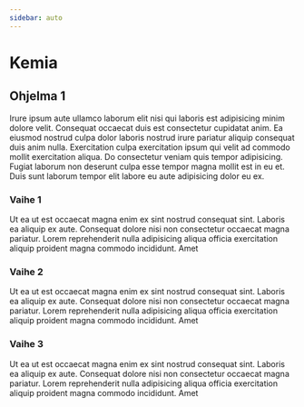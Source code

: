 ```yaml
---
sidebar: auto
---
```


# Kemia

## Ohjelma 1

Irure ipsum aute ullamco laborum elit nisi qui laboris est adipisicing minim dolore velit. Consequat occaecat duis est consectetur cupidatat anim. Ea eiusmod nostrud culpa dolor laboris nostrud irure pariatur aliquip consequat duis anim nulla. Exercitation culpa exercitation ipsum qui velit ad commodo mollit exercitation aliqua. Do consectetur veniam quis tempor adipisicing. Fugiat laborum non deserunt culpa esse tempor magna mollit est in eu et. Duis sunt laborum tempor elit labore eu aute adipisicing dolor eu ex.

### Vaihe 1

Ut ea ut est occaecat magna enim ex sint nostrud consequat sint. Laboris ea aliquip ex aute. Consequat dolore nisi non consectetur occaecat magna pariatur. Lorem reprehenderit nulla adipisicing aliqua officia exercitation aliquip proident magna commodo incididunt. Amet 

### Vaihe 2

Ut ea ut est occaecat magna enim ex sint nostrud consequat sint. Laboris ea aliquip ex aute. Consequat dolore nisi non consectetur occaecat magna pariatur. Lorem reprehenderit nulla adipisicing aliqua officia exercitation aliquip proident magna commodo incididunt. Amet 

### Vaihe 3

Ut ea ut est occaecat magna enim ex sint nostrud consequat sint. Laboris ea aliquip ex aute. Consequat dolore nisi non consectetur occaecat magna pariatur. Lorem reprehenderit nulla adipisicing aliqua officia exercitation aliquip proident magna commodo incididunt. Amet 
